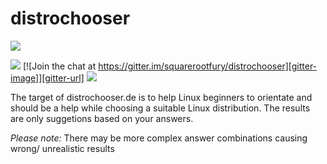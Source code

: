 # distrochooser

[![](https://distrochooser.de/assets/mobile.png)](https://distrochooser.de)

[![](https://cdn.rawgit.com/sindresorhus/awesome/d7305f38d29fed78fa85652e3a63e154dd8e8829/media/badge.svg)](https://github.com/vuejs/awesome-vue)
[![Join the chat at https://gitter.im/squarerootfury/distrochooser][gitter-image]][gitter-url]
[![](https://img.shields.io/badge/vue-2.x-brightgreen.svg)](https://vuejs.org)

The target of distrochooser.de is to help Linux beginners to orientate and should be a help while choosing a suitable Linux distribution.
The results are only suggetions based on your answers. 

*Please note:* There may be more complex answer combinations causing wrong/ unrealistic results

[gitter-url]: https://gitter.im/squarerootfury/distrochooser
[gitter-image]: https://badges.gitter.im/join%20chat.svg
